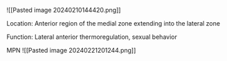 ![[Pasted image 20240210144420.png]]

Location: Anterior region of the medial zone extending into the lateral zone

Function: Lateral anterior thermoregulation, sexual behavior

MPN
![[Pasted image 20240221201244.png]]